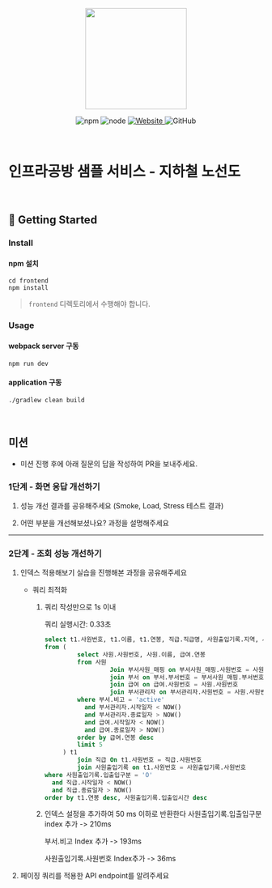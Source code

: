 <p align="center">
    <img width="200px;" src="https://raw.githubusercontent.com/woowacourse/atdd-subway-admin-frontend/master/images/main_logo.png"/>
</p>
<p align="center">
  <img alt="npm" src="https://img.shields.io/badge/npm-%3E%3D%205.5.0-blue">
  <img alt="node" src="https://img.shields.io/badge/node-%3E%3D%209.3.0-blue">
  <a href="https://edu.nextstep.camp/c/R89PYi5H" alt="nextstep atdd">
    <img alt="Website" src="https://img.shields.io/website?url=https%3A%2F%2Fedu.nextstep.camp%2Fc%2FR89PYi5H">
  </a>
  <img alt="GitHub" src="https://img.shields.io/github/license/next-step/atdd-subway-service">
</p>

<br>

# 인프라공방 샘플 서비스 - 지하철 노선도

<br>

## 🚀 Getting Started

### Install
#### npm 설치
```
cd frontend
npm install
```
> `frontend` 디렉토리에서 수행해야 합니다.

### Usage
#### webpack server 구동
```
npm run dev
```
#### application 구동
```
./gradlew clean build
```
<br>

## 미션

* 미션 진행 후에 아래 질문의 답을 작성하여 PR을 보내주세요.

### 1단계 - 화면 응답 개선하기
1. 성능 개선 결과를 공유해주세요 (Smoke, Load, Stress 테스트 결과)

2. 어떤 부분을 개선해보셨나요? 과정을 설명해주세요

---

### 2단계 - 조회 성능 개선하기
1. 인덱스 적용해보기 실습을 진행해본 과정을 공유해주세요
    - 쿼리 최적화
        1. 쿼리 작성만으로 1s 이내
        
            쿼리 실행시간: 0.33초
            
            ```sql
            select t1.사원번호, t1.이름, t1.연봉, 직급.직급명, 사원출입기록.지역, 사원출입기록.입출입구분, 사원출입기록.입출입시간
            from (
                     select 사원.사원번호, 사원.이름, 급여.연봉
                     from 사원
                              Join 부서사원_매핑 on 부서사원_매핑.사원번호 = 사원.사원번호
                              join 부서 on 부서.부서번호 = 부서사원_매핑.부서번호
                              join 급여 on 급여.사원번호 = 사원.사원번호
                              join 부서관리자 on 부서관리자.사원번호 = 사원.사원번호
                     where 부서.비고 = 'active'
                       and 부서관리자.시작일자 < NOW()
                       and 부서관리자.종료일자 > NOW()
                       and 급여.시작일자 < NOW()
                       and 급여.종료일자 > NOW()
                     order by 급여.연봉 desc
                     limit 5
                 ) t1
                     join 직급 On t1.사원번호 = 직급.사원번호
                     join 사원출입기록 on t1.사원번호 = 사원출입기록.사원번호
            where 사원출입기록.입출입구분 = 'O'
              and 직급.시작일자 < NOW()
              and 직급.종료일자 > NOW()
            order by t1.연봉 desc, 사원출입기록.입출입시간 desc
            ```
        2. 인덱스 설정을 추가하여 50 ms 이하로 반환한다
            사원출입기록.입출입구분 index 추가 -> 210ms
            
            부서.비고 Index 추가 -> 193ms
            
            사원출입기록.사원번호 Index추가 -> 36ms
        
   
2. 페이징 쿼리를 적용한 API endpoint를 알려주세요

